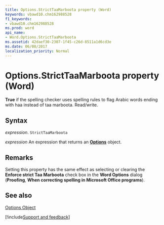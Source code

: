 ```yaml
---
title: Options.StrictTaaMarboota property (Word)
keywords: vbawd10.chm162988528
f1_keywords:
- vbawd10.chm162988528
ms.prod: word
api_name:
- Word.Options.StrictTaaMarboota
ms.assetid: 42daef30-2307-1f45-c26d-8511a1d6cd3e
ms.date: 06/08/2017
localization_priority: Normal
---
```



# Options.StrictTaaMarboota property (Word)

 **True** if the spelling checker uses spelling rules to flag Arabic words ending with haa instead of taa marboota. Read/write.


## Syntax

_expression_. `StrictTaaMarboota`

 _expression_ An expression that returns an **[Options](Word.Options.md)** object.


## Remarks

Setting this property has the same effect as selecting or clearing the  **Enforce strict Taa Marboota** check box in the **Word Options** dialog (**Proofing**,  **When correcting spelling in Microsoft Office programs**).


## See also


[Options Object](Word.Options.md)

[!include[Support and feedback](~/includes/feedback-boilerplate.md)]